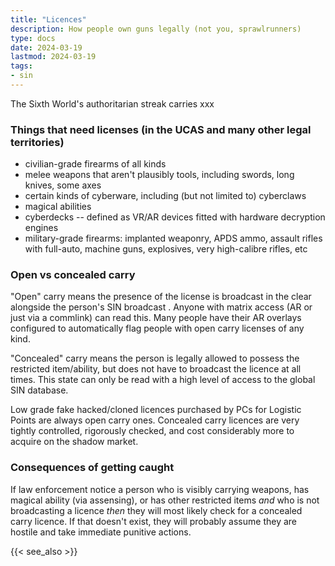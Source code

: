 ```yaml
---
title: "Licences"
description: How people own guns legally (not you, sprawlrunners)
type: docs
date: 2024-03-19
lastmod: 2024-03-19
tags:
- sin
---
```


The Sixth World's authoritarian streak carries xxx




### Things that need licenses (in the UCAS and many other legal territories)

- civilian-grade firearms of all kinds
- melee weapons that aren't plausibly tools, including swords, long knives, some axes 
- certain kinds of cyberware, including (but not limited to) cyberclaws
- magical abilities
- cyberdecks -- defined as VR/AR devices fitted with hardware decryption engines <!-- TODO -->    
- military-grade firearms: implanted weaponry, APDS ammo, assault rifles with full-auto, machine guns, explosives, very high-calibre rifles, etc


### Open vs concealed carry

"Open" carry means the presence of the license is broadcast in the clear alongside the person's SIN broadcast <!-- TODO -->. Anyone with matrix access (AR or just via a commlink) can read this. Many people have their AR overlays configured to automatically flag people with open carry licenses of any kind.

"Concealed" carry means the person is legally allowed to possess the restricted item/ability, but does not have to broadcast the licence at all times. This state can only be read with a high level of access to the global SIN database. <!-- TODO --> 

Low grade fake hacked/cloned licences purchased by PCs for Logistic Points are always open carry ones. Concealed carry licences are very tightly controlled, rigorously checked, and cost considerably more to acquire on the shadow market.


<!-- from firearms_and_the_matrix.md
If you have a [normal open-carry firearms licence]({{< relref "sins_and_licences.md" >}}), then you are required to have a broadcasting tag on your gun at all times. This tells everyone who cares to know that you are armed.

If you have a concealed carry licence, you are legally permitted to disable this broadcast. Criminals routinely do this on their guns, too, for obvious reasons. 

If a cop or a guard spots a gun poking out of your clothes and you *don't* have a squealer tag running, they are going to be intensely curious about you. For this reason, even criminals sometimes turn gun broadcasts on - it can, paradoxically, help you blend in better.

-->

### Consequences of getting caught

If law enforcement notice a person who is visibly carrying weapons, has magical ability (via assensing), or has other restricted items _and_ who is not broadcasting a licence _then_  they will most likely check for a concealed carry licence. If that doesn't exist, they will probably assume they are hostile and take immediate punitive actions.

{{< see_also >}}